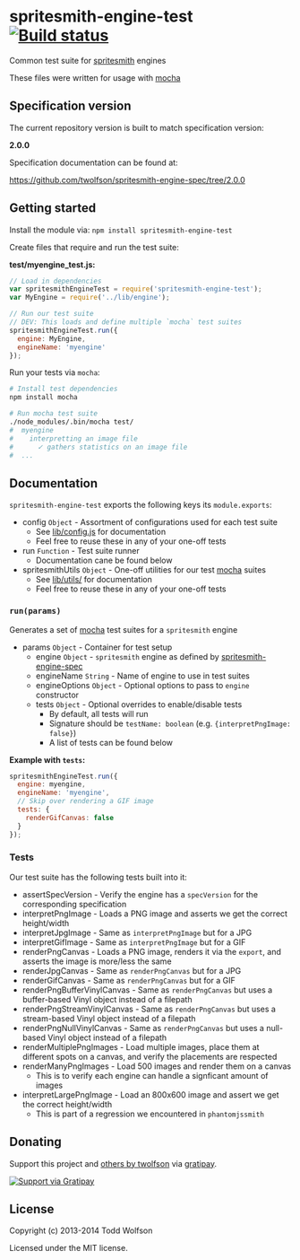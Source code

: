 # spritesmith-engine-test [![Build status](https://travis-ci.org/twolfson/spritesmith-engine-test.png?branch=master)](https://travis-ci.org/twolfson/spritesmith-engine-test)

Common test suite for [spritesmith][] engines

These files were written for usage with [mocha][]

[spritesmith]: https://github.com/Ensighten/spritesmith
[mocha]: https://github.com/visionmedia/mocha

## Specification version
The current repository version is built to match specification version:

**2.0.0**

Specification documentation can be found at:

https://github.com/twolfson/spritesmith-engine-spec/tree/2.0.0

## Getting started
Install the module via: `npm install spritesmith-engine-test`

Create files that require and run the test suite:

**test/myengine_test.js:**

```js
// Load in dependencies
var spritesmithEngineTest = require('spritesmith-engine-test');
var MyEngine = require('../lib/engine');

// Run our test suite
// DEV: This loads and define multiple `mocha` test suites
spritesmithEngineTest.run({
  engine: MyEngine,
  engineName: 'myengine'
});
```

Run your tests via `mocha`:

```bash
# Install test dependencies
npm install mocha

# Run mocha test suite
./node_modules/.bin/mocha test/
#  myengine
#    interpretting an image file
#      ✓ gathers statistics on an image file
#  ...
```

## Documentation
`spritesmith-engine-test` exports the following keys its `module.exports`:

- config `Object` - Assortment of configurations used for each test suite
    - See [lib/config.js](lib/config.js) for documentation
    - Feel free to reuse these in any of your one-off tests
- run `Function` - Test suite runner
    - Documentation cane be found below
- spritesmithUtils `Object` - One-off utilities for our test [mocha][] suites
    - See [lib/utils/](lib/utils/) for documentation
    - Feel free to reuse these in any of your one-off tests

### `run(params)`
Generates a set of [mocha][] test suites for a `spritesmith` engine

- params `Object` - Container for test setup
    - engine `Object` - `spritesmith` engine as defined by [spritesmith-engine-spec][]
    - engineName `String` - Name of engine to use in test suites
    - engineOptions `Object` - Optional options to pass to `engine` constructor
    - tests `Object` - Optional overrides to enable/disable tests
        - By default, all tests will run
        - Signature should be `testName: boolean` (e.g. `{interpretPngImage: false}`)
        - A list of tests can be found below

**Example with `tests`:**

```js
spritesmithEngineTest.run({
  engine: myengine,
  engineName: 'myengine',
  // Skip over rendering a GIF image
  tests: {
    renderGifCanvas: false
  }
});
```

[spritesmith-engine-spec]: https://github.com/twolfson/spritesmith-engine-spec

### Tests
Our test suite has the following tests built into it:

- assertSpecVersion - Verify the engine has a `specVersion` for the corresponding specification
- interpretPngImage - Loads a PNG image and asserts we get the correct height/width
- interpretJpgImage - Same as `interpretPngImage` but for a JPG
- interpretGifImage - Same as `interpretPngImage` but for a GIF
- renderPngCanvas - Loads a PNG image, renders it via the `export`, and asserts the image is more/less the same
- renderJpgCanvas - Same as `renderPngCanvas` but for a JPG
- renderGifCanvas - Same as `renderPngCanvas` but for a GIF
- renderPngBufferVinylCanvas - Same as `renderPngCanvas` but uses a buffer-based Vinyl object instead of a filepath
- renderPngStreamVinylCanvas - Same as `renderPngCanvas` but uses a stream-based Vinyl object instead of a filepath
- renderPngNullVinylCanvas - Same as `renderPngCanvas` but uses a null-based Vinyl object instead of a filepath
- renderMultiplePngImages - Load multiple images, place them at different spots on a canvas, and verify the placements are respected
- renderManyPngImages - Load 500 images and render them on a canvas
    - This is to verify each engine can handle a signficant amount of images
- interpretLargePngImage - Load an 800x600 image and assert we get the correct height/width
    - This is part of a regression we encountered in `phantomjssmith`

## Donating
Support this project and [others by twolfson][gratipay] via [gratipay][].

[![Support via Gratipay][gratipay-badge]][gratipay]

[gratipay-badge]: https://cdn.rawgit.com/gratipay/gratipay-badge/2.x.x/dist/gratipay.png
[gratipay]: https://www.gratipay.com/twolfson/

## License
Copyright (c) 2013-2014 Todd Wolfson

Licensed under the MIT license.
